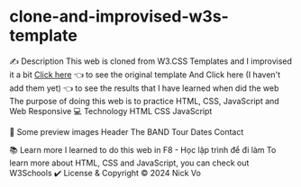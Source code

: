 # clone-and-improvised-w3s-template

✍️ Description
This web is cloned from W3.CSS Templates and I improvised it a bit
[Click here](https://www.w3schools.com/w3css/tryw3css_templates_band.htm) 👈 to see the original template
And Click here (I haven't add them yet) 👈 to see the results that I have learned when did the web
The purpose of doing this web is to practice HTML, CSS, JavaScript and Web Responsive
💻 Technology
HTML CSS JavaScript

📸 Some preview images
Header The BAND Tour Dates Contact

📚 Learn more
I learned to do this web in F8 - Học lập trình để đi làm
To learn more about HTML, CSS and JavaScript, you can check out W3Schools
✔️ License & Copyright
© 2024 Nick Vo 

